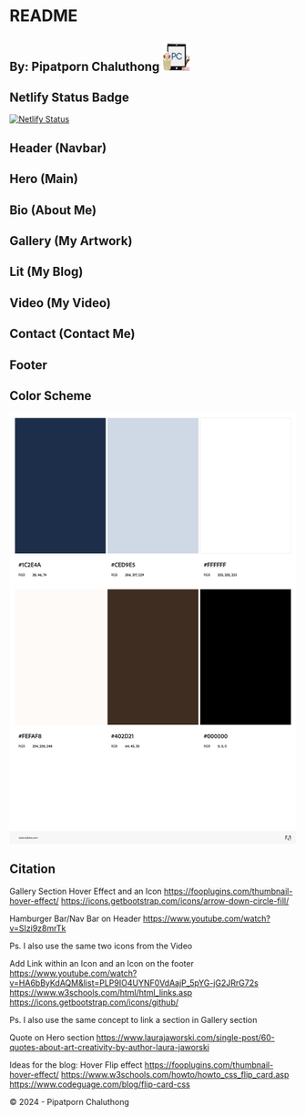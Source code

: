 # README

## By: Pipatporn Chaluthong <img src="img/logo-favicon.png" width="50" height="50" alt="A new logo."/>

## Netlify Status Badge

[![Netlify Status](https://api.netlify.com/api/v1/badges/18ed1883-1e02-46d3-bbe6-9480a26656b1/deploy-status)](https://app.netlify.com/sites/about-me-npcha/deploys)

## Header (Navbar)

## Hero (Main)

## Bio (About Me)

## Gallery (My Artwork)

## Lit (My Blog)

## Video (My Video)

## Contact (Contact Me)

## Footer


## Color Scheme

<img src="img/AdobeColor-MyAboutMeTheme.jpeg" alt="Color Scheme from AdobeColor"/>

## Citation

Gallery Section Hover Effect and an Icon
https://fooplugins.com/thumbnail-hover-effect/ 
https://icons.getbootstrap.com/icons/arrow-down-circle-fill/ 

Hamburger Bar/Nav Bar on Header 
https://www.youtube.com/watch?v=SIzi9z8mrTk

Ps. I also use the same two icons from the Video

Add Link within an Icon and an Icon on the footer
https://www.youtube.com/watch?v=HA6bByKdAQM&list=PLP9IO4UYNF0VdAajP_5pYG-jG2JRrG72s 
https://www.w3schools.com/html/html_links.asp
https://icons.getbootstrap.com/icons/github/

Ps. I also use the same concept to link a section in Gallery section

Quote on Hero section
https://www.laurajaworski.com/single-post/60-quotes-about-art-creativity-by-author-laura-jaworski 

Ideas for the blog: Hover Flip effect
https://fooplugins.com/thumbnail-hover-effect/ 
https://www.w3schools.com/howto/howto_css_flip_card.asp 
https://www.codeguage.com/blog/flip-card-css 


© 2024 - Pipatporn Chaluthong
